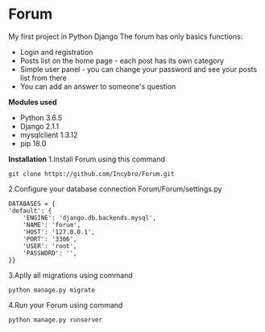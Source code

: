 # Forum
My first project in Python Django
The forum has only basics functions:
- Login and registration
- Posts list on the home page - each post has its own category
- Simple user panel - you can change your password and see your posts list from there
- You can add an answer to someone's question

**Modules used**
- Python 3.6.5
- Django 2.1.1
- mysqlclient 1.3.12
- pip 18.0

**Installation**
1.Install Forum using this command
```
git clone https://github.com/Incybro/Forum.git
```
2.Configure your database connection Forum/Forum/settings.py
```
DATABASES = {
'default': {
    'ENGINE': 'django.db.backends.mysql',
    'NAME': 'forum',
    'HOST': '127.0.0.1',
    'PORT': '3306',
    'USER': 'root',
    'PASSWORD': '',
}}
```
3.Aplly all migrations using command
```
python manage.py migrate
```
4.Run your Forum using command
```
python manage.py runserver
```

